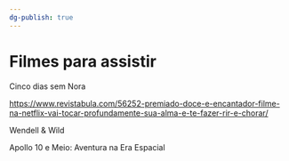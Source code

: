 ```yaml
---
dg-publish: true
---
```

# Filmes para assistir

Cinco dias sem Nora

https://www.revistabula.com/56252-premiado-doce-e-encantador-filme-na-netflix-vai-tocar-profundamente-sua-alma-e-te-fazer-rir-e-chorar/

Wendell & Wild


Apollo 10 e Meio: Aventura na Era Espacial